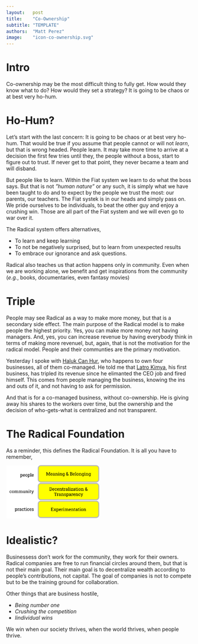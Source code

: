 ```yaml
---
layout:   post
title:    "Co-Ownership"
subtitle: "TEMPLATE"
authors:  "Matt Perez"
image:    "icon-co-ownership.svg"
---
```


<div style='display:none; '>
 <p>Co-ownership may be the most difficult thing to fully get. A company without a CEO? That is impossible.</p>
</div>

<h1>Intro</h1>
 <p>Co-ownership may be the most difficult thing to fully get. How would they know what to do? How would they set a strategy? It is going to be chaos or at best very ho-hum.</p>

<h1>Ho-Hum?</h1>
 <p>Let&rsquo;s start with the last concern: It is going to be chaos or at best very ho-hum. That would be true if you assume that people cannot or will not <em>learn</em>, but that is wrong headed. People learn. It may take more time to arrive at a decision the first few tries until they, the people without a boss, start to figure out to trust. If never get to that point, they never became a team and will disband.</p>
 <p>But people like to learn. Within the Fiat system we learn to do what the boss says. But that is not <em>&rdquo;human nature&rdquo;</em> or any such, it is simply what we have been taught to do and to expect by the people we trust the most: our parents, our teachers. The Fiat systek is in our heads and simply pass on. We pride ourselves to be individuals, to beat the other guy and enjoy a crushing win. Those are all part of the Fiat system and we will even go to war over it.</p>
 <p>The Radical system offers alternatives,</p>
  <ul>
   <li>To learn and keep learning</li>
   <li>To not be negatively surprised, but to learn from unexpected results</li>
   <li>To embrace our ignorance and ask questions.</li>
  </ul>
  <p>Radical also teaches us that action happens only in community. Even when we are working alone, we benefit and get inspirations from the community (<em>e.g.</em>, books, documentaries, even fantasy movies)</p>

<h1>Triple</h1>
 <p>People may see Radical as a way to make more money, but that is a secondary side effect. The main purpose of the Radical model is to make people the highest priority. Yes, you can make more money not having managers. And, yes, you can increase revenue by having everybody think in terms of making more revenuel, but, again, that is not the motivation for the radical model. People and their communties are the primary motivation.</p>
 <p>Yesterday I spoke with <a href="https://www.linkedin.com/in/halukcanhur/" target="_blank">Haluk Can Hur</a>, who happens to own four businesses, all of them co-managed. He told me that <a href="https://www.linkedin.com/search/results/all/?fetchDeterministicClustersOnly=true&heroEntityKey=urn%3Ali%3Aorganization%3A5148270&keywords=latro%20kimya&origin=RICH_QUERY_SUGGESTION&position=0&searchId=e92cfcd5-7f9b-4b3b-a0c0-aa4924019de7&sid=G1i&spellCorrectionEnabled=false" target="_blank">Latro Kimya</a>, his first business, has tripled its revenue since he elimanted the CEO job and fired himself. This comes from people managing the business, knowing the ins and outs of it, and not having to ask for permission.</p>
 <p>And that is for a co-managed business, without co-ownership. He is giving away his shares to the workers over time, but the ownership and the decision of who-gets-what is centralized and not transparent.</p>

<h1>The Radical Foundation</h1>
 <p>As a reminder, this defines the Radical Foundation. It is all you have to remember,
  <div class='_center'>
   <img
    src='/assets/img/pic-the-radical-foundation.svg'
    width='50%'
    alt=''>
  </div>

<h1>Idealistic?</h1>
 <p>Businessess don&rsquo;t work for the community, they work for their owners. Radical companies are free to run financial circles around them, but that is not their main goal. Their main goal is to decentralize wealth according to people&rsquo;s contributions, not capital. The goal of companies is not to compete but to be the training ground for collaboration.</p>
 <p>Other things that are business hostile,</p>
  <ul>
   <li><em>Being number one</em></li>
   <li><em>Crushing the competition</em></li>
   <li><em>Iindividual wins</em></li>
  </ul> 
 We win when our society thrives, when the world thrives, when people thrive.</p>
